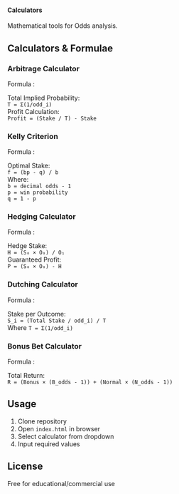 #### Calculators


Mathematical tools for Odds analysis.


## Calculators & Formulae



### Arbitrage Calculator 

Formula :

Total Implied Probability:  
`T = Σ(1/odd_i)`  
Profit Calculation:  
`Profit = (Stake / T) - Stake`



### Kelly Criterion

Formula :

Optimal Stake:  
`f = (bp - q) / b`  
Where:  
`b = decimal odds - 1`  
`p = win probability`  
`q = 1 - p`



### Hedging Calculator

Formula :

Hedge Stake:  
`H = (S₀ × O₀) / O₁`  
Guaranteed Profit:  
`P = (S₀ × O₀) - H`



### Dutching Calculator

Formula :

Stake per Outcome:  
`S_i = (Total Stake / odd_i) / T`  
Where `T = Σ(1/odd_i)`

### Bonus Bet Calculator

Formula  : 

Total Return:  
`R = (Bonus × (B_odds - 1)) + (Normal × (N_odds - 1))`


## Usage
1. Clone repository
2. Open `index.html` in browser
3. Select calculator from dropdown
4. Input required values

## License
Free for educational/commercial use